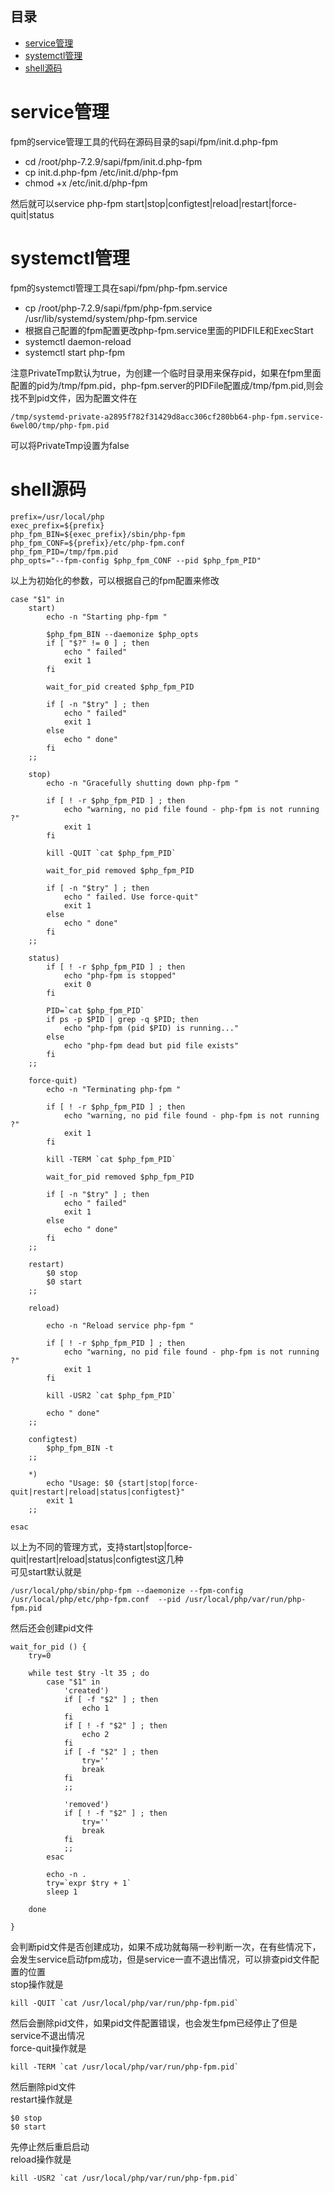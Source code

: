 
## 目录
* [service管理](#service管理)
* [systemctl管理](#systemctl管理)
* [shell源码](#shell源码)

# service管理
fpm的service管理工具的代码在源码目录的sapi/fpm/init.d.php-fpm  
- cd /root/php-7.2.9/sapi/fpm/init.d.php-fpm
- cp init.d.php-fpm /etc/init.d/php-fpm
- chmod +x /etc/init.d/php-fpm
  
然后就可以service php-fpm  start|stop|configtest|reload|restart|force-quit|status

# systemctl管理
fpm的systemctl管理工具在sapi/fpm/php-fpm.service
- cp /root/php-7.2.9/sapi/fpm/php-fpm.service /usr/lib/systemd/system/php-fpm.service
- 根据自己配置的fpm配置更改php-fpm.service里面的PIDFILE和ExecStart
- systemctl daemon-reload
- systemctl start php-fpm

注意PrivateTmp默认为true，为创建一个临时目录用来保存pid，如果在fpm里面配置的pid为/tmp/fpm.pid，php-fpm.server的PIDFile配置成/tmp/fpm.pid,则会找不到pid文件，因为配置文件在
```
/tmp/systemd-private-a2895f782f31429d8acc306cf280bb64-php-fpm.service-6wel0O/tmp/php-fpm.pid
```
可以将PrivateTmp设置为false

# shell源码
```
prefix=/usr/local/php
exec_prefix=${prefix}
php_fpm_BIN=${exec_prefix}/sbin/php-fpm
php_fpm_CONF=${prefix}/etc/php-fpm.conf
php_fpm_PID=/tmp/fpm.pid
php_opts="--fpm-config $php_fpm_CONF --pid $php_fpm_PID"
```
以上为初始化的参数，可以根据自己的fpm配置来修改
```
case "$1" in
	start)
		echo -n "Starting php-fpm "

		$php_fpm_BIN --daemonize $php_opts
		if [ "$?" != 0 ] ; then
			echo " failed"
			exit 1
		fi

		wait_for_pid created $php_fpm_PID

		if [ -n "$try" ] ; then
			echo " failed"
			exit 1
		else
			echo " done"
		fi
	;;

	stop)
		echo -n "Gracefully shutting down php-fpm "

		if [ ! -r $php_fpm_PID ] ; then
			echo "warning, no pid file found - php-fpm is not running ?"
			exit 1
		fi

		kill -QUIT `cat $php_fpm_PID`

		wait_for_pid removed $php_fpm_PID

		if [ -n "$try" ] ; then
			echo " failed. Use force-quit"
			exit 1
		else
			echo " done"
		fi
	;;

	status)
		if [ ! -r $php_fpm_PID ] ; then
			echo "php-fpm is stopped"
			exit 0
		fi

		PID=`cat $php_fpm_PID`
		if ps -p $PID | grep -q $PID; then
			echo "php-fpm (pid $PID) is running..."
		else
			echo "php-fpm dead but pid file exists"
		fi
	;;

	force-quit)
		echo -n "Terminating php-fpm "

		if [ ! -r $php_fpm_PID ] ; then
			echo "warning, no pid file found - php-fpm is not running ?"
			exit 1
		fi

		kill -TERM `cat $php_fpm_PID`

		wait_for_pid removed $php_fpm_PID

		if [ -n "$try" ] ; then
			echo " failed"
			exit 1
		else
			echo " done"
		fi
	;;

	restart)
		$0 stop
		$0 start
	;;

	reload)

		echo -n "Reload service php-fpm "

		if [ ! -r $php_fpm_PID ] ; then
			echo "warning, no pid file found - php-fpm is not running ?"
			exit 1
		fi

		kill -USR2 `cat $php_fpm_PID`

		echo " done"
	;;

	configtest)
		$php_fpm_BIN -t
	;;

	*)
		echo "Usage: $0 {start|stop|force-quit|restart|reload|status|configtest}"
		exit 1
	;;

esac
```
以上为不同的管理方式，支持start|stop|force-quit|restart|reload|status|configtest这几种  
可见start默认就是
```
/usr/local/php/sbin/php-fpm --daemonize --fpm-config /usr/local/php/etc/php-fpm.conf  --pid /usr/local/php/var/run/php-fpm.pid
```
然后还会创建pid文件  
```
wait_for_pid () {
	try=0

	while test $try -lt 35 ; do
		case "$1" in
			'created')
			if [ -f "$2" ] ; then
                echo 1
			fi
			if [ ! -f "$2" ] ; then
                echo 2
			fi
			if [ -f "$2" ] ; then
				try=''
				break
			fi
			;;

			'removed')
			if [ ! -f "$2" ] ; then
				try=''
				break
			fi
			;;
		esac

		echo -n .
		try=`expr $try + 1`
		sleep 1

	done

}
```
会判断pid文件是否创建成功，如果不成功就每隔一秒判断一次，在有些情况下，会发生service启动fpm成功，但是service一直不退出情况，可以排查pid文件配置的位置  
stop操作就是  
```
kill -QUIT `cat /usr/local/php/var/run/php-fpm.pid`
```
然后会删除pid文件，如果pid文件配置错误，也会发生fpm已经停止了但是service不退出情况  
force-quit操作就是  
```
kill -TERM `cat /usr/local/php/var/run/php-fpm.pid`
```
然后删除pid文件  
restart操作就是  
```
$0 stop
$0 start
```
先停止然后重启启动  
reload操作就是  
```
kill -USR2 `cat /usr/local/php/var/run/php-fpm.pid`
```
